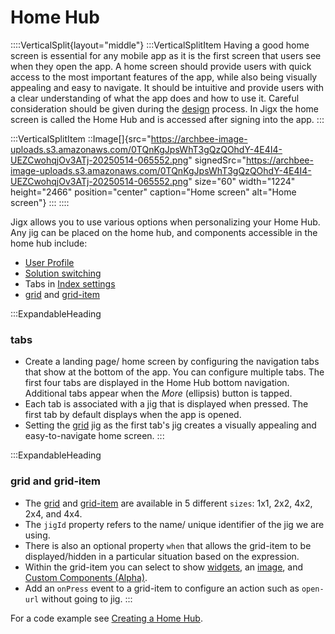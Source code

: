 # Home Hub

::::VerticalSplit{layout="middle"}
:::VerticalSplitItem
Having a good home screen is essential for any mobile app as it is the first screen that users see when they open the app. A home screen should provide users with quick access to the most important features of the app, while also being visually appealing and easy to navigate. It should be intuitive and provide users with a clear understanding of what the app does and how to use it. Careful consideration should be given during the [design](<./../../Getting started/Planning your app/Home screen.md>) process. In Jigx the home screen is called the Home Hub and is accessed after signing into the app.
:::

:::VerticalSplitItem
::Image[]{src="https://archbee-image-uploads.s3.amazonaws.com/0TQnKgJpsWhT3gQzQOhdY-4E4I4-UEZCwohqjOv3ATj-20250514-065552.png" signedSrc="https://archbee-image-uploads.s3.amazonaws.com/0TQnKgJpsWhT3gQzQOhdY-4E4I4-UEZCwohqjOv3ATj-20250514-065552.png" size="60" width="1224" height="2466" position="center" caption="Home screen" alt="Home screen"}
:::
::::

Jigx allows you to use various options when personalizing your Home Hub. Any jig can be placed on the home hub, and components accessible in the home hub include:

- [User Profile](https://docs.jigx.com/examples/user-profile)
- [Solution switching](<./../../Understanding the basics/Jigx Concepts.md>)
- Tabs in [Index settings](<./Home Hub/Index settings.md>)
- [grid](https://docs.jigx.com/examples/grid) and [grid-item](https://docs.jigx.com/examples/grid-item)

:::ExpandableHeading

### tabs

- Create a landing page/ home screen by configuring the navigation tabs that show at the bottom of the app. You can configure multiple tabs. The first four tabs are displayed in the Home Hub bottom navigation. Additional tabs appear when the _More_ (ellipsis) button is tapped.
- Each tab is associated with a jig that is displayed when pressed. The first tab by default displays when the app is opened.
- Setting the [grid](https://docs.jigx.com/examples/grid) jig as the first tab's jig creates a visually appealing and easy-to-navigate home screen.
  :::

:::ExpandableHeading

### grid and grid-item

- The [grid](https://docs.jigx.com/examples/grid) and [grid-item](https://docs.jigx.com/examples/grid-item) are available in 5 different `sizes`: 1x1, 2x2, 4x2, 2x4, and 4x4.
- The `jigId` property refers to the name/ unique identifier of the jig we are using.
- There is also an optional property `when` that allows the grid-item to be displayed/hidden in a particular situation based on the expression.
- Within the grid-item you can select to show [widgets](https://docs.jigx.com/examples/oVbi-widgets), an [image](https://docs.jigx.com/examples/Tu7v-image), and [Custom Components (Alpha)](<./Custom Components _Alpha_.md>).
- Add an `onPress` event to a grid-item to configure an action such as `open-url` without going to jig.
  :::

For a code example see [Creating a Home Hub](<./Home Hub/Creating a Home Hub.md>).
